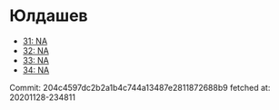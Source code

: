 # Юлдашев
- [31: NA](31.md)
- [32: NA](32.md)
- [33: NA](33.md)
- [34: NA](34.md)

Commit: 204c4597dc2b2a1b4c744a13487e2811872688b9
 fetched at: 20201128-234811
